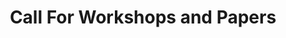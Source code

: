 ---
permalink: /workshop/
title: Call For Workshops and Papers
layout: workshop
info:
  info_sections:
      - header: "Workshop Proposals"
        subheader: "<ul><li>Deadline for proposals: October 6, 2023</li>
        <li>Notification of acceptance: November, 10 2023</li>
        <li>Contact for submission: Gary Lupyan (<a href='mailto:lupyan@wisc.edu'>lupyan@wisc.edu</a>)</li></ul>
        EVOLANG will host several thematically focused workshops to be held on May 18th. For all accepted workshops, the workshop organizers will be responsible for finalizing the detailed schedule and for soliciting contributions.<br><br>" 
        subheader_2: "Workshop proposals should be submitted as a PDF, and include the following information:"
        body_2: "
      ● Workshop title<br>
        ● How long do you anticipate the workshop will run? (depending on the number of submissions, we may group workshops into shorter and longer slots, depending on needs).<br>
        ● Names and contact information for the workshop organizers,<br>
        ● What research questions does your workshop address? Why are these questions important to the study of language evolution? What makes this workshop timely? What makes the organizers qualified to run the workshop? What criteria are you using to invite contributors? (no more than 750 words + references).<br>
        ● A list of likely contributors<br>
        ● A tentative schedule<br>
        ● Do you have any special technical needs?<br><br><br>
        Workshop proposals will be reviewed and selected by the local organizers and at least two referees.
        "
      - header: "Paper submissions"
        subheader: "The deadline for submission to EVOLANG XV (<A HREF='https://www.visitmadison.com/'><b>Madison, WI USA</b></A>, May 18-21, 2024) is October 6, 2023. You can submit to EvoLang XV via <A HREF='https://openreview.net/group?id=EVOLANG.org/2024/Conference&referrer=%5BHomepage%5D(%2F)'><b>OpenReview..</b></A> Please carefully read the guidelines set out below - and see the linked submission templates - to prepare your submission. Submissions that do not adhere to the guidelines may be rejected without review. If you have a problem with your submission, please email <a href='scientific-committee@evolang.org.'>scientific-committee@evolang.org</a>.
        Submissions may be in any relevant discipline, and should aim to make clear their own substantive claim relating to relevant, current scientific literature in the field of language evolution. Submissions which do not have clear relevance to the field may be rejected without review."
        subheader_2: "Submission Format"
        body_2: "
        Submissions can be both for podium presentations (15 min talk + 5 min Q&A) and for poster presentations. Authors are limited to one first-authored podium presentation and one first-authored poster. There is no limit on the number of submissions for which you can be a non-first author. When submitting, please indicate your preferred mode of presentation (podium talk or poster). We hope to see as many of you as possible in person, but we understand that travel to the US is not possible for all presenters. We will be able to offer a limited number of virtual flash talks and podium presentations. 
        For both podium and poster presentations, there are <b>two possible types of submission:</b>
        <br><br>(a) <b>Full papers</b>, which can have a length of between 6 and 8 pages; and
        <br><br>(b) <b>Abstracts</b>, which can be up to 2 pages long.
        All accepted submissions will be published in an online proceedings volume to appear before the start of the conference. 
        <br><br><br>Submissions must be formatted according the following guidelines/style sheets:
        <br><br><a href= 'https://www.google.com/url?q=https://evolang2024.github.io/submission_templates/evolang_XV_template.docx&sa=D&source=docs&ust=1690998561092535&usg=AOvVaw1Mqkyai-TS-vqw0tYEf2id'><b>MS Word</b></a>
        <br><a href='https://evolang2024.github.io/submission_templates/evolang_XV_template.pdf'><b>PDF</b></a>
        <br><a href='https://www.google.com/url?q=https://evolang2024.github.io/submission_templates/evolang_XV_template_latex.zip&sa=D&source=docs&ust=1690998599584011&usg=AOvVaw1IFisdi_mXVwagExdPKV2y'><b>LaTeX</b></a><br>
        <br>Please do not change the margins, line spacing, font size, etc. in the provided templates. Submissions may be in the form of long papers (6-8 pages excluding references) or abstracts (2 pages excluding references). For 2-page abstracts, use the same template as for the long papers, omitting the abstract section and using the body text for the entire submission (as such, there is no need to include the 'abstract' section in 2-page abstracts).
        Upon acceptance authors will be encouraged to sign a <a href='https://creativecommons.org/licenses/by-nd/2.0/'><b>CC BY ND license</b></a>, which allows for free reuse of the work as long as the original authors are attributed. Accepted and licensed submissions will be published in online proceedings to appear before the start of the conference."
      - header: Double-blind peer review
        subheader: "The review process is double-blind: authors will not be told who reviews their paper and reviewers will not be told who the authors of the papers are. To ensure this process goes smoothly, initial submissions should be anonymous. Please keep in mind the following guidelines for keeping your paper anonymous:<br><br>
        1. 	Do not include the names and affiliations of authors in the paper
        Names and affiliations will be added after the paper has been reviewed and accepted. However, keep in mind that names and affiliations will take up space. We suggest that authors include anonymous placeholders for names and affiliations to avoid problems with page limits (e.g. “Author BBBBB & Author CCCCC”).
        If the paper is accepted, the authors will be required to submit a camera-ready version with author names, affiliations, and acknowledgements included. At the submission stage, please make sure that the work will adhere to the space limitations once these changes are made.
        <br><br>2. 	Make sure not to reveal the identity of the authors indirectly
        This can include the following steps:<br><br>
        ●  	Use third person to refer to previous work by the authors. e.g. instead of “As we have previously shown, language is a complex system (Jones, 2012)” use “As was previously shown, language is a complex system (Jones, 2012)”, or more simply “Language is a complex system (Jones, 2012)”.
        <br><br>●  	Do not eliminate essential self-references or other references but limit self-references only to papers that are relevant for those reviewing the submitted paper.
        <br><br>●  	Make sure figures do not contain any affiliation related identifier. <br><br><br>Given the small size of the field it may not be possible to completely prevent reviewers from guessing the identity of the authors, but please make every effort to keep submissions anonymous." 
      - header: "FAQs"
        subheader: "<br>● Is there any support for supplementary materials along with my submission?
        <br>&nbsp&nbsp&nbsp&nbspThere will be some support for online supplementary materials. Reviewers will not evaluate the supplementary materials, however, so all information necessary to understand and evaluate the submission should be included in the main paper or abstract. Authors are encouraged to make data or code available for the final publication. All supplementary materials should be submitted within a single zip file, which should also include a readme file describing the contents. Supplementary materials should be referenced in the main text of the final submission (e.g. 'see supplementary materials').
        <br>● Does the length of the full paper (6-8 pages) include the references?
        <br>&nbsp&nbsp&nbsp&nbspYes. The full paper should be 6-8 pages including the references.
        <br>● Should I submit a 150-word summary for my abstract submission?
        <br>&nbsp&nbsp&nbsp&nbspYes, the 150-word summary is required for all types of the submission.
         <br>● Should the figures and tables be included within the 2 page-limit for the abstract submission?
        <br>&nbsp&nbsp&nbsp&nbspYes. The extra page(s) can be used only for references and acknowledgements (funding bodies &nbsp&nbsp&nbspetc)."
      - header: "Musical performances"
        subheader: Evolang folks are a musical bunch and some past conferences have included musical numbers (<a href='http://www.replicatedtypo.com/talking-heads-at-evolangx/8727.html'><b>Luc Steels’s performance at EvoLang X was a highlight</b></a>). If you would like to pitch an idea for a musical event or to volunteer yourself as a performer, please get in touch with Gary Lupyan (<a href='mailto:lupyan@wisc.edu'>lupyan@wisc.edu</a>).
                    
---